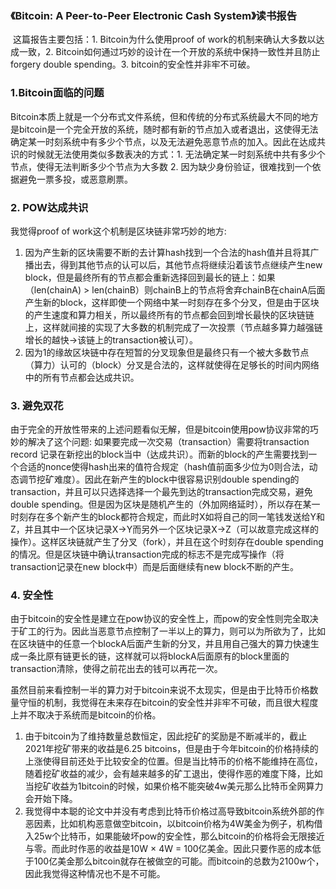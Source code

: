 ### 《Bitcoin: A Peer-to-Peer Electronic Cash System》读书报告

​	这篇报告主要包括：1. Bitcoin为什么使用proof of work的机制来确认大多数以达成一致，2. Bitcoin如何通过巧妙的设计在一个开放的系统中保持一致性并且防止forgery double spending。3. bitcoin的安全性并非牢不可破。

### 1.Bitcoin面临的问题

​	Bitcoin本质上就是一个分布式文件系统，但和传统的分布式系统最大不同的地方是bitcoin是一个完全开放的系统，随时都有新的节点加入或者退出，这使得无法确定某一时刻系统中有多少个节点，以及无法避免恶意节点的加入。因此在达成共识的时候就无法使用类似多数表决的方式：1. 无法确定某一时刻系统中共有多少个节点，使得无法判断多少个节点为大多数  2. 因为缺少身份验证，很难找到一个依据避免一票多投，或恶意刷票。

### 2. POW达成共识

我觉得proof of work这个机制是区块链非常巧妙的地方:

1. 因为产生新的区块需要不断的去计算hash找到一个合法的hash值并且将其广播出去，得到其他节点的认可以后，其他节点将继续沿着该节点继续产生new block，但是最终所有的节点都会重新选择回到最长的链上：如果（len(chainA) > len(chainB）则chainB上的节点将舍弃chainB在chainA后面产生新的block，这样即使一个网络中某一时刻存在多个分叉，但是由于区块的产生速度和算力相关，所以最终所有的节点都会回到增长最快的区块链链上，这样就间接的实现了大多数的机制完成了一次投票（节点越多算力越强链增长的越快->该链上的transaction被认可）。
2. 因为1的缘故区块链中存在短暂的分叉现象但是最终只有一个被大多数节点（算力）认可的（block）分叉是合法的，这样就使得在足够长的时间内网络中的所有节点都会达成共识。

### 3. 避免双花

​	由于完全的开放性带来的上述问题看似无解，但是bitcoin使用pow协议非常的巧妙的解决了这个问题: 如果要完成一次交易（transaction）需要将transaction record 记录在新挖出的block当中（达成共识）。而新的block的产生需要找到一个合适的nonce使得hash出来的值符合规定（hash值前面多少位为0则合法，动态调节挖矿难度）。因此在新产生的block中很容易识别double spending的transaction，并且可以只选择选择一个最先到达的transaction完成交易，避免double spending。但是因为区块是随机产生的（外加网络延时），所以存在某一时刻存在多个新产生的block都符合规定，而此时X如将自己的同一笔钱发送给Y和Z，并且其中一个区块记录X->Y而另外一个区块记录X->Z（可以故意完成这样的操作）。这样区块链就产生了分叉（fork），并且在这个时刻存在double spending的情况。但是区块链中确认transaction完成的标志不是完成写操作（将transaction记录在new block中）而是后面继续有new block不断的产生。

### 4. 安全性

由于bitcoin的安全性是建立在pow协议的安全性上，而pow的安全性则完全取决于矿工的行为。因此当恶意节点控制了一半以上的算力，则可以为所欲为了，比如在区块链中的任意一个blockA后面产生新的分叉，并且用自己强大的算力快速生成一条比原有链更长的链，这样就可以将blockA后面原有的block里面的transaction清除，使得之前花出去的钱可以再花一次。

虽然目前来看控制一半的算力对于bitcoin来说不太现实，但是由于比特币价格数量守恒的机制，我觉得在未来存在bitcoin的安全性并非牢不可破，而且很大程度上并不取决于系统而是bitcoin的价格。

1. 由于bitcoin为了维持数量总数恒定，因此挖矿的奖励是不断减半的，截止2021年挖矿带来的收益是6.25 bitcoins，但是由于今年bitcoin的价格持续的上涨使得目前还处于比较安全的位置。但是当比特币的价格不能维持在高位，随着挖矿收益的减少，会有越来越多的矿工退出，使得作恶的难度下降，比如当挖矿收益为1bitcoin的时候，如果价格不能突破4w美元那么比特币全网算力会开始下降。
2. 我觉得中本聪的论文中并没有考虑到比特币价格过高导致bitcoin系统外部的作恶因素，比如机构恶意做空bitcoin，以bitcoin价格为4W美金为例子，机构借入25w个比特币，如果能破坏pow的安全性，那么bitcoin的价格将会无限接近与零。而此时作恶的收益是10W × 4W = 100亿美金。因此只要作恶的成本低于100亿美金那么bitcoin就存在被做空的可能。而bitcoin的总数为2100w个，因此我觉得这种情况也不是不可能。